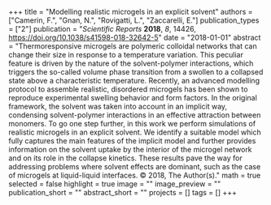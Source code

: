 +++
title = "Modelling realistic microgels in an explicit solvent"
authors = ["Camerin, F.", "Gnan, N.", "Rovigatti, L.", "Zaccarelli, E."]
publication_types = ["2"]
publication = "*Scientific Reports* **2018**, *8*, 14426, https://doi.org/10.1038/s41598-018-32642-5"
date = "2018-01-01"
abstract = "Thermoresponsive microgels are polymeric colloidal networks that can change their size in response to a temperature variation. This peculiar feature is driven by the nature of the solvent-polymer interactions, which triggers the so-called volume phase transition from a swollen to a collapsed state above a characteristic temperature. Recently, an advanced modelling protocol to assemble realistic, disordered microgels has been shown to reproduce experimental swelling behavior and form factors. In the original framework, the solvent was taken into account in an implicit way, condensing solvent-polymer interactions in an effective attraction between monomers. To go one step further, in this work we perform simulations of realistic microgels in an explicit solvent. We identify a suitable model which fully captures the main features of the implicit model and further provides information on the solvent uptake by the interior of the microgel network and on its role in the collapse kinetics. These results pave the way for addressing problems where solvent effects are dominant, such as the case of microgels at liquid-liquid interfaces. © 2018, The Author(s)."
math = true
selected = false
highlight = true
image = ""
image_preview = ""
publication_short = ""
abstract_short = ""
projects = []
tags = []
+++
